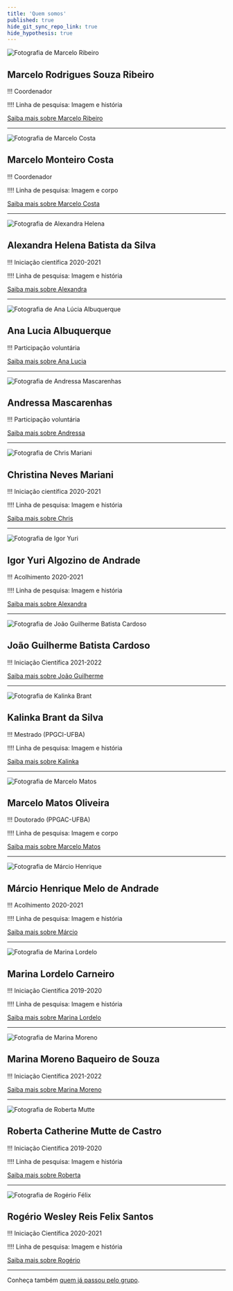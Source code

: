 ```yaml
---
title: 'Quem somos'
published: true
hide_git_sync_repo_link: true
hide_hypothesis: true
---
```


![Fotografia de Marcelo Ribeiro](imgs/marceloribeiro.jpg?resize=200&classes=right,s-circle)

## Marcelo Rodrigues Souza Ribeiro

!!! Coordenador

!!!! Linha de pesquisa: Imagem e história

[Saiba mais sobre Marcelo Ribeiro](/quem-somos/coordenadores/marcelo-ribeiro?classes=btn,btn-primary,btn-lg)

---

![Fotografia de Marcelo Costa](imgs/marcelocosta.jpg?resize=200&classes=right,s-circle)

## Marcelo Monteiro Costa

!!! Coordenador

!!!! Linha de pesquisa: Imagem e corpo

[Saiba mais sobre Marcelo Costa](/quem-somos/coordenadores/marcelo-costa?classes=btn,btn-primary,btn-lg)

---

![Fotografia de Alexandra Helena](imgs/AlexandraHelena.jpg?resize=200&classes=right,s-circle)

## Alexandra Helena Batista da Silva

!!! Iniciação científica 2020-2021

!!!! Linha de pesquisa: Imagem e história

[Saiba mais sobre Alexandra](/quem-somos/integrantes/alexandra-helena?classes=btn,btn-primary,btn-lg)

---

![Fotografia de Ana Lúcia Albuquerque](imgs/AnaLuciaAlbuquerque.jpg?resize=200&classes=right,s-circle)

## Ana Lucia Albuquerque

!!! Participação voluntária

[Saiba mais sobre Ana Lucia](/quem-somos/integrantes/ana-lucia-albuquerque?classes=btn,btn-primary,btn-lg)

---

![Fotografia de Andressa Mascarenhas](imgs/AndressaMascarenhas.jpg?resize=200&classes=right,s-circle)

## Andressa Mascarenhas 

!!! Participação voluntária

[Saiba mais sobre Andressa](/quem-somos/integrantes/andressa-mascarenhas?classes=btn,btn-primary,btn-lg)

---

![Fotografia de Chris Mariani](imgs/ChrisMariani.jpg?resize=200&classes=right,s-circle)

## Christina Neves Mariani

!!! Iniciação científica 2020-2021

!!!! Linha de pesquisa: Imagem e história

[Saiba mais sobre Chris](/quem-somos/integrantes/chris-mariani?classes=btn,btn-primary,btn-lg)

---

![Fotografia de Igor Yuri](imgs/IgorYuri.jpg?resize=200&classes=right,s-circle)

## Igor Yuri Algozino de Andrade 

!!! Acolhimento 2020-2021

!!!! Linha de pesquisa: Imagem e história

[Saiba mais sobre Alexandra](/quem-somos/integrantes/igor-yuri?classes=btn,btn-primary,btn-lg)

---

![Fotografia de João Guilherme Batista Cardoso](imgs/JoaoGuilherme.jpg?resize=200&classes=right,s-circle)

## João Guilherme Batista Cardoso

!!! Iniciação Científica 2021-2022

[Saiba mais sobre João Guilherme](/quem-somos/integrantes/joao-guilherme-cardoso?classes=btn,btn-primary,btn-lg)

---

![Fotografia de Kalinka Brant](imgs/KalinkaBrant.jpg?resize=200&classes=right,s-circle)

## Kalinka Brant da Silva

!!! Mestrado (PPGCI-UFBA)

!!!! Linha de pesquisa: Imagem e história

[Saiba mais sobre Kalinka](/quem-somos/integrantes/kalinka-brant?classes=btn,btn-primary,btn-lg)

---

![Fotografia de Marcelo Matos](imgs/MarceloMatos.jpg?resize=200&classes=right,s-circle)

## Marcelo Matos Oliveira

!!! Doutorado (PPGAC-UFBA)

!!!! Linha de pesquisa: Imagem e corpo

[Saiba mais sobre Marcelo Matos](/quem-somos/integrantes/marcelo-matos?classes=btn,btn-primary,btn-lg)

---

![Fotografia de Márcio Henrique](imgs/MarcioHenrique.jpg?resize=200&classes=right,s-circle)

## Márcio Henrique Melo de Andrade

!!! Acolhimento 2020-2021

!!!! Linha de pesquisa: Imagem e história

[Saiba mais sobre Márcio](/quem-somos/integrantes/marcio-henrique?classes=btn,btn-primary,btn-lg)

---

![Fotografia de Marina Lordelo](imgs/MarinaLordelo.jpeg?resize=200&classes=right,s-circle)

## Marina Lordelo Carneiro

!!! Iniciação Científica 2019-2020

!!!! Linha de pesquisa: Imagem e história

[Saiba mais sobre Marina Lordelo](/quem-somos/integrantes/marina-lordelo?classes=btn,btn-primary,btn-lg)

---

![Fotografia de Marina Moreno](imgs/MarinaMoreno.jpg?resize=200&classes=right,s-circle)

## Marina Moreno Baqueiro de Souza

!!! Iniciação Científica 2021-2022

[Saiba mais sobre Marina Moreno](/quem-somos/integrantes/marina-moreno?classes=btn,btn-primary,btn-lg)

---

![Fotografia de Roberta Mutte](imgs/RobertaMutte.jpg?resize=200&classes=right,s-circle)

## Roberta Catherine Mutte de Castro

!!! Iniciação Científica 2019-2020

!!!! Linha de pesquisa: Imagem e história

[Saiba mais sobre Roberta](/quem-somos/integrantes/roberta-mutte?classes=btn,btn-primary,btn-lg)

---

![Fotografia de Rogério Félix](imgs/RogerioFelix.jpg?resize=200&classes=right,s-circle)

## Rogério Wesley Reis Felix Santos

!!! Iniciação Científica 2020-2021

!!!! Linha de pesquisa: Imagem e história

[Saiba mais sobre Rogério](/quem-somos/integrantes/rogerio-felix?classes=btn,btn-primary,btn-lg)

---

Conheça também [quem já passou pelo grupo](/quem-somos/egressos/).